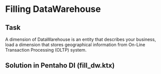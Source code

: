 # Filling DataWarehouse
## Task
A dimension of DataWarehouse is an entity that describes your business, load a dimension that stores geographical information from On-Line Transaction Processing (OLTP) system.
## Solution in Pentaho DI (fill_dw.ktx)
